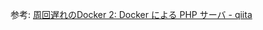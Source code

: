 参考: [周回遅れのDocker 2: Docker による PHP サーバ - qiita](http://qiita.com/kumatch/items/7ea3bd4f87237980a399)
